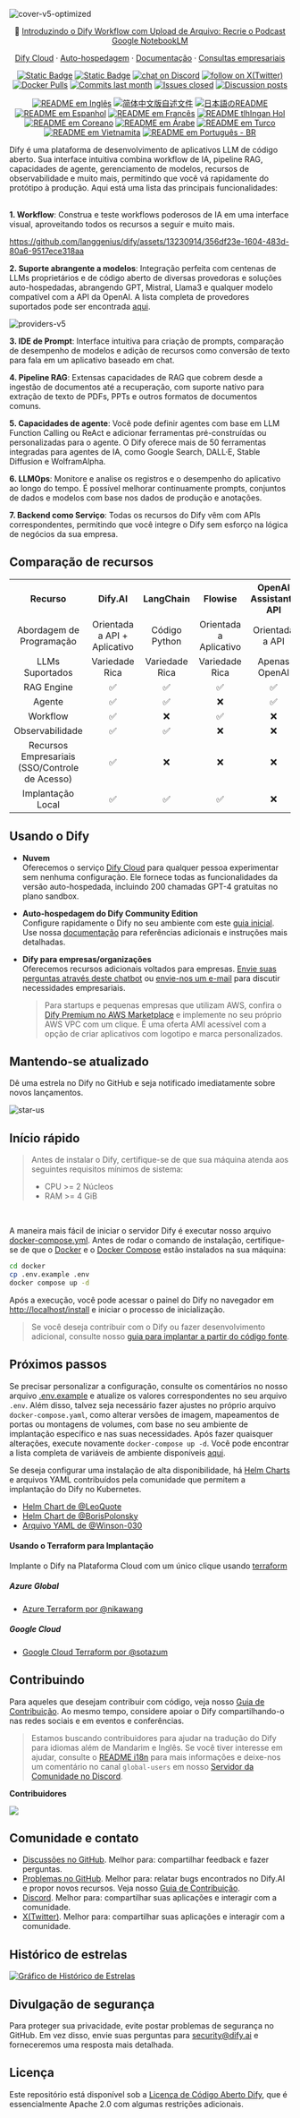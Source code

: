 ![cover-v5-optimized](https://github.com/langgenius/dify/assets/13230914/f9e19af5-61ba-4119-b926-d10c4c06ebab)

<p align="center">
  📌 <a href="https://dify.ai/blog/introducing-dify-workflow-file-upload-a-demo-on-ai-podcast">Introduzindo o Dify Workflow com Upload de Arquivo: Recrie o Podcast Google NotebookLM</a>
</p>

<p align="center">
  <a href="https://cloud.dify.ai">Dify Cloud</a> ·
  <a href="https://docs.dify.ai/getting-started/install-self-hosted">Auto-hospedagem</a> ·
  <a href="https://docs.dify.ai">Documentação</a> ·
  <a href="https://udify.app/chat/22L1zSxg6yW1cWQg">Consultas empresariais</a>
</p>

<p align="center">
    <a href="https://dify.ai" target="_blank">
        <img alt="Static Badge" src="https://img.shields.io/badge/Product-F04438"></a>
    <a href="https://dify.ai/pricing" target="_blank">
        <img alt="Static Badge" src="https://img.shields.io/badge/free-pricing?logo=free&color=%20%23155EEF&label=pricing&labelColor=%20%23528bff"></a>
    <a href="https://discord.gg/FngNHpbcY7" target="_blank">
        <img src="https://img.shields.io/discord/1082486657678311454?logo=discord&labelColor=%20%235462eb&logoColor=%20%23f5f5f5&color=%20%235462eb"
            alt="chat on Discord"></a>
    <a href="https://twitter.com/intent/follow?screen_name=dify_ai" target="_blank">
        <img src="https://img.shields.io/twitter/follow/dify_ai?logo=X&color=%20%23f5f5f5"
            alt="follow on X(Twitter)"></a>
    <a href="https://hub.docker.com/u/langgenius" target="_blank">
        <img alt="Docker Pulls" src="https://img.shields.io/docker/pulls/langgenius/dify-web?labelColor=%20%23FDB062&color=%20%23f79009"></a>
    <a href="https://github.com/langgenius/dify/graphs/commit-activity" target="_blank">
        <img alt="Commits last month" src="https://img.shields.io/github/commit-activity/m/langgenius/dify?labelColor=%20%2332b583&color=%20%2312b76a"></a>
    <a href="https://github.com/langgenius/dify/" target="_blank">
        <img alt="Issues closed" src="https://img.shields.io/github/issues-search?query=repo%3Alanggenius%2Fdify%20is%3Aclosed&label=issues%20closed&labelColor=%20%237d89b0&color=%20%235d6b98"></a>
    <a href="https://github.com/langgenius/dify/discussions/" target="_blank">
        <img alt="Discussion posts" src="https://img.shields.io/github/discussions/langgenius/dify?labelColor=%20%239b8afb&color=%20%237a5af8"></a>
</p>

<p align="center">
  <a href="./README.md"><img alt="README em Inglês" src="https://img.shields.io/badge/English-d9d9d9"></a>
  <a href="./README_CN.md"><img alt="简体中文版自述文件" src="https://img.shields.io/badge/简体中文-d9d9d9"></a>
  <a href="./README_JA.md"><img alt="日本語のREADME" src="https://img.shields.io/badge/日本語-d9d9d9"></a>
  <a href="./README_ES.md"><img alt="README em Espanhol" src="https://img.shields.io/badge/Español-d9d9d9"></a>
  <a href="./README_FR.md"><img alt="README em Francês" src="https://img.shields.io/badge/Français-d9d9d9"></a>
  <a href="./README_KL.md"><img alt="README tlhIngan Hol" src="https://img.shields.io/badge/Klingon-d9d9d9"></a>
  <a href="./README_KR.md"><img alt="README em Coreano" src="https://img.shields.io/badge/한국어-d9d9d9"></a>
  <a href="./README_AR.md"><img alt="README em Árabe" src="https://img.shields.io/badge/العربية-d9d9d9"></a>
  <a href="./README_TR.md"><img alt="README em Turco" src="https://img.shields.io/badge/Türkçe-d9d9d9"></a>
  <a href="./README_VI.md"><img alt="README em Vietnamita" src="https://img.shields.io/badge/Ti%E1%BA%BFng%20Vi%E1%BB%87t-d9d9d9"></a>
  <a href="./README_PT.md"><img alt="README em Português - BR" src="https://img.shields.io/badge/Portugu%C3%AAs-BR?style=flat&label=BR&color=d9d9d9"></a>
</p>

Dify é uma plataforma de desenvolvimento de aplicativos LLM de código aberto. Sua interface intuitiva combina workflow de IA, pipeline RAG, capacidades de agente, gerenciamento de modelos, recursos de observabilidade e muito mais, permitindo que você vá rapidamente do protótipo à produção. Aqui está uma lista das principais funcionalidades:
</br> </br>

**1. Workflow**: 
  Construa e teste workflows poderosos de IA em uma interface visual, aproveitando todos os recursos a seguir e muito mais.


  https://github.com/langgenius/dify/assets/13230914/356df23e-1604-483d-80a6-9517ece318aa



**2. Suporte abrangente a modelos**: 
  Integração perfeita com centenas de LLMs proprietários e de código aberto de diversas provedoras e soluções auto-hospedadas, abrangendo GPT, Mistral, Llama3 e qualquer modelo compatível com a API da OpenAI. A lista completa de provedores suportados pode ser encontrada [aqui](https://docs.dify.ai/getting-started/readme/model-providers).

![providers-v5](https://github.com/langgenius/dify/assets/13230914/5a17bdbe-097a-4100-8363-40255b70f6e3)


**3. IDE de Prompt**: 
  Interface intuitiva para criação de prompts, comparação de desempenho de modelos e adição de recursos como conversão de texto para fala em um aplicativo baseado em chat. 

**4. Pipeline RAG**: 
  Extensas capacidades de RAG que cobrem desde a ingestão de documentos até a recuperação, com suporte nativo para extração de texto de PDFs, PPTs e outros formatos de documentos comuns.

**5. Capacidades de agente**: 
  Você pode definir agentes com base em LLM Function Calling ou ReAct e adicionar ferramentas pré-construídas ou personalizadas para o agente. O Dify oferece mais de 50 ferramentas integradas para agentes de IA, como Google Search, DALL·E, Stable Diffusion e WolframAlpha.

**6. LLMOps**: 
  Monitore e analise os registros e o desempenho do aplicativo ao longo do tempo. É possível melhorar continuamente prompts, conjuntos de dados e modelos com base nos dados de produção e anotações.

**7. Backend como Serviço**: 
  Todas os recursos do Dify vêm com APIs correspondentes, permitindo que você integre o Dify sem esforço na lógica de negócios da sua empresa.


## Comparação de recursos
<table style="width: 100%;">
  <tr>
    <th align="center">Recurso</th>
    <th align="center">Dify.AI</th>
    <th align="center">LangChain</th>
    <th align="center">Flowise</th>
    <th align="center">OpenAI Assistants API</th>
  </tr>
  <tr>
    <td align="center">Abordagem de Programação</td>
    <td align="center">Orientada a API + Aplicativo</td>
    <td align="center">Código Python</td>
    <td align="center">Orientada a Aplicativo</td>
    <td align="center">Orientada a API</td>
  </tr>
  <tr>
    <td align="center">LLMs Suportados</td>
    <td align="center">Variedade Rica</td>
    <td align="center">Variedade Rica</td>
    <td align="center">Variedade Rica</td>
    <td align="center">Apenas OpenAI</td>
  </tr>
  <tr>
    <td align="center">RAG Engine</td>
    <td align="center">✅</td>
    <td align="center">✅</td>
    <td align="center">✅</td>
    <td align="center">✅</td>
  </tr>
  <tr>
    <td align="center">Agente</td>
    <td align="center">✅</td>
    <td align="center">✅</td>
    <td align="center">❌</td>
    <td align="center">✅</td>
  </tr>
  <tr>
    <td align="center">Workflow</td>
    <td align="center">✅</td>
    <td align="center">❌</td>
    <td align="center">✅</td>
    <td align="center">❌</td>
  </tr>
  <tr>
    <td align="center">Observabilidade</td>
    <td align="center">✅</td>
    <td align="center">✅</td>
    <td align="center">❌</td>
    <td align="center">❌</td>
  </tr>
  <tr>
    <td align="center">Recursos Empresariais (SSO/Controle de Acesso)</td>
    <td align="center">✅</td>
    <td align="center">❌</td>
    <td align="center">❌</td>
    <td align="center">❌</td>
  </tr>
  <tr>
    <td align="center">Implantação Local</td>
    <td align="center">✅</td>
    <td align="center">✅</td>
    <td align="center">✅</td>
    <td align="center">❌</td>
  </tr>
</table>

## Usando o Dify

- **Nuvem </br>**
Oferecemos o serviço [Dify Cloud](https://dify.ai) para qualquer pessoa experimentar sem nenhuma configuração. Ele fornece todas as funcionalidades da versão auto-hospedada, incluindo 200 chamadas GPT-4 gratuitas no plano sandbox.

- **Auto-hospedagem do Dify Community Edition</br>**
Configure rapidamente o Dify no seu ambiente com este [guia inicial](#quick-start).
Use nossa [documentação](https://docs.dify.ai) para referências adicionais e instruções mais detalhadas.

- **Dify para empresas/organizações</br>**
Oferecemos recursos adicionais voltados para empresas. [Envie suas perguntas através deste chatbot](https://udify.app/chat/22L1zSxg6yW1cWQg) ou [envie-nos um e-mail](mailto:business@dify.ai?subject=[GitHub]Business%20License%20Inquiry) para discutir necessidades empresariais. </br>
  > Para startups e pequenas empresas que utilizam AWS, confira o [Dify Premium no AWS Marketplace](https://aws.amazon.com/marketplace/pp/prodview-t22mebxzwjhu6) e implemente no seu próprio AWS VPC com um clique. É uma oferta AMI acessível com a opção de criar aplicativos com logotipo e marca personalizados.


## Mantendo-se atualizado

Dê uma estrela no Dify no GitHub e seja notificado imediatamente sobre novos lançamentos.

![star-us](https://github.com/langgenius/dify/assets/13230914/b823edc1-6388-4e25-ad45-2f6b187adbb4)



## Início rápido
> Antes de instalar o Dify, certifique-se de que sua máquina atenda aos seguintes requisitos mínimos de sistema:
> 
>- CPU >= 2 Núcleos
>- RAM >= 4 GiB

</br>

A maneira mais fácil de iniciar o servidor Dify é executar nosso arquivo [docker-compose.yml](docker/docker-compose.yaml). Antes de rodar o comando de instalação, certifique-se de que o [Docker](https://docs.docker.com/get-docker/) e o [Docker Compose](https://docs.docker.com/compose/install/) estão instalados na sua máquina:

```bash
cd docker
cp .env.example .env
docker compose up -d
```

Após a execução, você pode acessar o painel do Dify no navegador em [http://localhost/install](http://localhost/install) e iniciar o processo de inicialização.

> Se você deseja contribuir com o Dify ou fazer desenvolvimento adicional, consulte nosso [guia para implantar a partir do código fonte](https://docs.dify.ai/getting-started/install-self-hosted/local-source-code).

## Próximos passos

Se precisar personalizar a configuração, consulte os comentários no nosso arquivo [.env.example](docker/.env.example) e atualize os valores correspondentes no seu arquivo `.env`. Além disso, talvez seja necessário fazer ajustes no próprio arquivo `docker-compose.yaml`, como alterar versões de imagem, mapeamentos de portas ou montagens de volumes, com base no seu ambiente de implantação específico e nas suas necessidades. Após fazer quaisquer alterações, execute novamente `docker-compose up -d`. Você pode encontrar a lista completa de variáveis de ambiente disponíveis [aqui](https://docs.dify.ai/getting-started/install-self-hosted/environments).

Se deseja configurar uma instalação de alta disponibilidade, há [Helm Charts](https://helm.sh/) e arquivos YAML contribuídos pela comunidade que permitem a implantação do Dify no Kubernetes.

- [Helm Chart de @LeoQuote](https://github.com/douban/charts/tree/master/charts/dify)
- [Helm Chart de @BorisPolonsky](https://github.com/BorisPolonsky/dify-helm)
- [Arquivo YAML de @Winson-030](https://github.com/Winson-030/dify-kubernetes)

#### Usando o Terraform para Implantação

Implante o Dify na Plataforma Cloud com um único clique usando [terraform](https://www.terraform.io/)

##### Azure Global
- [Azure Terraform por @nikawang](https://github.com/nikawang/dify-azure-terraform)

##### Google Cloud
- [Google Cloud Terraform por @sotazum](https://github.com/DeNA/dify-google-cloud-terraform)

## Contribuindo

Para aqueles que desejam contribuir com código, veja nosso [Guia de Contribuição](https://github.com/langgenius/dify/blob/main/CONTRIBUTING.md). 
Ao mesmo tempo, considere apoiar o Dify compartilhando-o nas redes sociais e em eventos e conferências.

> Estamos buscando contribuidores para ajudar na tradução do Dify para idiomas além de Mandarim e Inglês. Se você tiver interesse em ajudar, consulte o [README i18n](https://github.com/langgenius/dify/blob/main/web/i18n/README.md) para mais informações e deixe-nos um comentário no canal `global-users` em nosso [Servidor da Comunidade no Discord](https://discord.gg/8Tpq4AcN9c).

**Contribuidores**

<a href="https://github.com/langgenius/dify/graphs/contributors">
  <img src="https://contrib.rocks/image?repo=langgenius/dify" />
</a>

## Comunidade e contato

* [Discussões no GitHub](https://github.com/langgenius/dify/discussions). Melhor para: compartilhar feedback e fazer perguntas.
* [Problemas no GitHub](https://github.com/langgenius/dify/issues). Melhor para: relatar bugs encontrados no Dify.AI e propor novos recursos. Veja nosso [Guia de Contribuição](https://github.com/langgenius/dify/blob/main/CONTRIBUTING.md).
* [Discord](https://discord.gg/FngNHpbcY7). Melhor para: compartilhar suas aplicações e interagir com a comunidade.
* [X(Twitter)](https://twitter.com/dify_ai). Melhor para: compartilhar suas aplicações e interagir com a comunidade.

## Histórico de estrelas

[![Gráfico de Histórico de Estrelas](https://api.star-history.com/svg?repos=langgenius/dify&type=Date)](https://star-history.com/#langgenius/dify&Date)

## Divulgação de segurança

Para proteger sua privacidade, evite postar problemas de segurança no GitHub. Em vez disso, envie suas perguntas para security@dify.ai e forneceremos uma resposta mais detalhada.

## Licença

Este repositório está disponível sob a [Licença de Código Aberto Dify](LICENSE), que é essencialmente Apache 2.0 com algumas restrições adicionais.